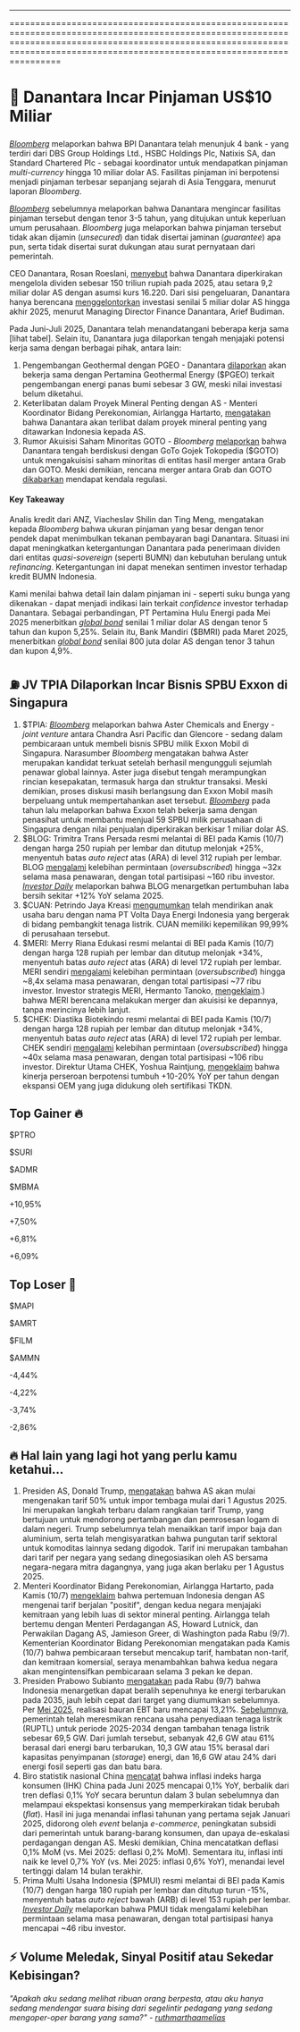 ---

==================================================================================================================================================================================================================================

# 💸 Danantara Incar Pinjaman US$10 Miliar

#####

#####

_[Bloomberg](https://emailer.stockbit.com/t/c/8176d74b-81e6-465a-84a4-bacdda7e2a1d/00000000-0000-4000-8000-000000000001)_ melaporkan bahwa BPI Danantara telah menunjuk 4 bank - yang terdiri dari DBS Group Holdings Ltd., HSBC Holdings Plc, Natixis SA, dan Standard Chartered Plc - sebagai koordinator untuk mendapatkan pinjaman _multi-currency_ hingga 10 miliar dolar AS. Fasilitas pinjaman ini berpotensi menjadi pinjaman terbesar sepanjang sejarah di Asia Tenggara, menurut laporan _Bloomberg_.

_[Bloomberg](https://www.bloomberg.com/news/articles/2025-06-30/danantara-seeks-up-to-10-billion-loan-southeast-asia-s-largest)_ sebelumnya melaporkan bahwa Danantara mengincar fasilitas pinjaman tersebut dengan tenor 3-5 tahun, yang ditujukan untuk keperluan umum perusahaan. _Bloomberg_ juga melaporkan bahwa pinjaman tersebut tidak akan dijamin (_unsecured_) dan tidak disertai jaminan (_guarantee_) apa pun, serta tidak disertai surat dukungan atau surat pernyataan dari pemerintah.

CEO Danantara, Rosan Roeslani, [menyebut](https://money.kompas.com/read/2025/06/14/121400026/dividen-kelolaan-danantara-naik-jadi-rp-150-triliun-mau-buat-investasi-di) bahwa Danantara diperkirakan mengelola dividen sebesar 150 triliun rupiah pada 2025, atau setara 9,2 miliar dolar AS dengan asumsi kurs 16.220. Dari sisi pengeluaran, Danantara hanya berencana [menggelontorkan](<https://snips.stockbit.com/snips-terbaru/-danantara-investasi-us5-miliar-pada-2025-rumor-suntikan-dana-untuk-giaa#:~:text=Managing%20Director%20Finance%20BPI%20Danantara%2C%20Arief%20Budiman%2C%20mengatakan%20pada%20Selasa%20(3/6)%20bahwa%20pihaknya%20akan%20menggelontorkan%20investasi%20senilai%205%20miliar%20dolar%20AS%20atau%20~81%20triliun%20rupiah%20hingga%20akhir%202025>) investasi senilai 5 miliar dolar AS hingga akhir 2025, menurut Managing Director Finance Danantara, Arief Budiman.

Pada Juni-Juli 2025, Danantara telah menandatangani beberapa kerja sama \[lihat tabel\]. Selain itu, Danantara juga dilaporkan tengah menjajaki potensi kerja sama dengan berbagai pihak, antara lain:

1.  Pengembangan Geothermal dengan PGEO - Danantara [dilaporkan](https://www.cnbcindonesia.com/market/20250624115305-17-643449/danantara-mau-investasi-ke-anak-usaha-pertamina--pgeo-) akan bekerja sama dengan Pertamina Geothermal Energy ($PGEO) terkait pengembangan energi panas bumi sebesar 3 GW, meski nilai investasi belum diketahui.
2.  Keterlibatan dalam Proyek Mineral Penting dengan AS - Menteri Koordinator Bidang Perekonomian, Airlangga Hartarto, [mengatakan](https://snips.stockbit.com/snips-terbaru/-bbri-5m25-laba-bersih-bank-only-15-yoy#:~:text=Menteri%20Koordinator%20Bidang,proyek%20yang%20ditawarkan.) bahwa Danantara akan terlibat dalam proyek mineral penting yang ditawarkan Indonesia kepada AS.
3.  Rumor Akuisisi Saham Minoritas GOTO - _Bloomberg_ [melaporkan](https://snips.stockbit.com/snips-terbaru/-penjualan-mobil-memburuk-pada-mei-2025#:~:text=%24GOTO%3A%20Grab,transaksi%20apa%20pun.) bahwa Danantara tengah berdiskusi dengan GoTo Gojek Tokopedia ($GOTO) untuk mengakuisisi saham minoritas di entitas hasil merger antara Grab dan GOTO. Meski demikian, rencana merger antara Grab dan GOTO [dikabarkan](https://snips.stockbit.com/snips-terbaru/cdia-anak-usaha-tpia-ipo-dengan-valuasi-rp2124-t#:~:text=%24GOTO%3A%20Rencana,pasar%20di%20Indonesia.) mendapat kendala regulasi.

#### Key Takeaway

Analis kredit dari ANZ, Viacheslav Shilin dan Ting Meng, mengatakan kepada _Bloomberg_ bahwa ukuran pinjaman yang besar dengan tenor pendek dapat menimbulkan tekanan pembayaran bagi Danantara. Situasi ini dapat meningkatkan ketergantungan Danantara pada penerimaan dividen dari entitas _quasi-sovereign_ (seperti BUMN) dan kebutuhan berulang untuk _refinancing_. Ketergantungan ini dapat menekan sentimen investor terhadap kredit BUMN Indonesia.

Kami menilai bahwa detail lain dalam pinjaman ini - seperti suku bunga yang dikenakan - dapat menjadi indikasi lain terkait _confidence_ investor terhadap Danantara. Sebagai perbandingan, PT Pertamina Hulu Energi pada Mei 2025 menerbitkan _[global bond](https://adv.kontan.co.id/news/phe-sukses-terbitkan-global-bond-senilai-usd-1-miliar)_ senilai 1 miliar dolar AS dengan tenor 5 tahun dan kupon 5,25%. Selain itu, Bank Mandiri ($BMRI) pada Maret 2025, menerbitkan _[global bond](https://www.bankmandiri.co.id/en/news-detail?primaryKey=432855221&backUrl=/search%3Fkeywords%3DShort%20term%20foreign%20exchange%20tradingWeChat%EF%BC%9Axjh1122xjh%26searchCategory%3D0)_ senilai 800 juta dolar AS dengan tenor 3 tahun dan kupon 4,9%.

## ⛽ JV TPIA Dilaporkan Incar Bisnis SPBU Exxon di Singapura

1.  $TPIA: _[Bloomberg](https://www.bloomberg.com/news/articles/2025-07-10/aster-chemicals-is-said-in-talks-to-buy-exxon-singapore-stations?srnd=homepage-africa)_ melaporkan bahwa Aster Chemicals and Energy - _joint venture_ antara Chandra Asri Pacific dan Glencore - sedang dalam pembicaraan untuk membeli bisnis SPBU milik Exxon Mobil di Singapura. Narasumber _Bloomberg_ mengatakan bahwa Aster merupakan kandidat terkuat setelah berhasil mengungguli sejumlah penawar global lainnya. Aster juga disebut tengah merampungkan rincian kesepakatan, termasuk harga dan struktur transaksi. Meski demikian, proses diskusi masih berlangsung dan Exxon Mobil masih berpeluang untuk mempertahankan aset tersebut. _[Bloomberg](https://www.bloomberg.com/news/articles/2024-12-03/exxon-is-said-to-weigh-sale-of-1-billion-singapore-gas-stations)_ pada tahun lalu melaporkan bahwa Exxon telah bekerja sama dengan penasihat untuk membantu menjual 59 SPBU milik perusahaan di Singapura dengan nilai penjualan diperkirakan berkisar 1 miliar dolar AS.
2.  $BLOG: Trimitra Trans Persada resmi melantai di BEI pada Kamis (10/7) dengan harga 250 rupiah per lembar dan ditutup melonjak +25%, menyentuh batas _auto reject_ atas (ARA) di level 312 rupiah per lembar. BLOG [mengalami](https://money.kompas.com/read/2025/07/10/055228226/juragan-alfamart-djoko-susanto-bawa-trimitra-trans-persada-blog-melantai-di) kelebihan permintaan (_oversubscribed_) hingga ~32x selama masa penawaran, dengan total partisipasi ~160 ribu investor. _[Investor Daily](https://investor.id/market/402932/emiten-baru-omzetnya-triliunan)_ melaporkan bahwa BLOG menargetkan pertumbuhan laba bersih sekitar +12% YoY selama 2025.
3.  $CUAN: Petrindo Jaya Kreasi [mengumumkan](https://www.idx.co.id/StaticData/NewsAndAnnouncement/ANNOUNCEMENTSTOCK/From_EREP/202507/31e2ad0cd2_9339b3a69b.pdf) telah mendirikan anak usaha baru dengan nama PT Volta Daya Energi Indonesia yang bergerak di bidang pembangkit tenaga listrik. CUAN memiliki kepemilikan 99,99% di perusahaan tersebut.
4.  $MERI: Merry Riana Edukasi resmi melantai di BEI pada Kamis (10/7) dengan harga 128 rupiah per lembar dan ditutup melonjak +34%, menyentuh batas _auto reject_ atas (ARA) di level 172 rupiah per lembar. MERI sendiri [mengalami](https://money.kompas.com/read/2025/07/10/094026626/resmi-melantai-di-bei-saham-meri-dan-blog-langsung-ara?page=2) kelebihan permintaan (_oversubscribed_) hingga ~8,4x selama masa penawaran, dengan total partisipasi ~77 ribu investor. Investor strategis MERI, Hermanto Tanoko, [mengeklaim](https://market.bisnis.com/read/20250710/192/1892185/crazy-rich-hermanto-tanoko-ungkap-meri-siap-jajal-merger-dan-akuisisi-usai-ipo#:~:text=%22%5BProspek%20bisnis%5D%20pasti,10/7/2025).) bahwa MERI berencana melakukan merger dan akuisisi ke depannya, tanpa merincinya lebih lanjut.
5.  $CHEK: Diastika Biotekindo resmi melantai di BEI pada Kamis (10/7) dengan harga 128 rupiah per lembar dan ditutup melonjak +34%, menyentuh batas _auto reject_ atas (ARA) di level 172 rupiah per lembar. CHEK sendiri [mengalami](https://www.bloombergtechnoz.com/detail-news/76769/sepi-peminat-saham-pmui-ambruk-sesaat-usai-listing/2#:~:text=Saham%20CHEK%20diburu%20oleh%20lebih%20dari%20106.205%20investor.%C2%A0) kelebihan permintaan (_oversubscribed_) hingga ~40x selama masa penawaran, dengan total partisipasi ~106 ribu investor. Direktur Utama CHEK, Yoshua Raintjung, [mengeklaim](https://money.kompas.com/read/2025/07/10/113000226/diantika-biotekindo-chek-resmi-listing-di-bursa-saham-langsung-naik-3438) bahwa kinerja perseroan berpotensi tumbuh +10-20% YoY per tahun dengan ekspansi OEM yang juga didukung oleh sertifikasi TKDN.

## Top Gainer 🔥

$PTRO

$SURI

$ADMR

$MBMA

+10,95%

+7,50%

+6,81%

+6,09%

## Top Loser 🤕

$MAPI

$AMRT

$FILM

$AMMN

\-4,44%

\-4,22%

\-3,74%

\-2,86%

## 🔥 Hal lain yang lagi hot yang perlu kamu ketahui...

1.  Presiden AS, Donald Trump, [mengatakan](https://www.bloomberg.com/news/articles/2025-07-10/trump-says-50-tariff-on-copper-imports-to-take-effect-august-1?srnd=homepage-asia) bahwa AS akan mulai mengenakan tarif 50% untuk impor tembaga mulai dari 1 Agustus 2025. Ini merupakan langkah terbaru dalam rangkaian tarif Trump, yang bertujuan untuk mendorong pertambangan dan pemrosesan logam di dalam negeri. Trump sebelumnya telah menaikkan tarif impor baja dan aluminium, serta telah mengisyaratkan bahwa pungutan tarif sektoral untuk komoditas lainnya sedang digodok. Tarif ini merupakan tambahan dari tarif per negara yang sedang dinegosiasikan oleh AS bersama negara-negara mitra dagangnya, yang juga akan berlaku per 1 Agustus 2025.
2.  Menteri Koordinator Bidang Perekonomian, Airlangga Hartarto, pada Kamis (10/7) [mengeklaim](https://www.reuters.com/world/asia-pacific/indonesia-us-eye-wider-critical-minerals-partnership-after-positive-meeting-top-2025-07-10/) bahwa pertemuan Indonesia dengan AS mengenai tarif berjalan "positif", dengan kedua negara menjajaki kemitraan yang lebih luas di sektor mineral penting. Airlangga telah bertemu dengan Menteri Perdagangan AS, Howard Lutnick, dan Perwakilan Dagang AS, Jamieson Greer, di Washington pada Rabu (9/7). Kementerian Koordinator Bidang Perekonomian mengatakan pada Kamis (10/7) bahwa pembicaraan tersebut mencakup tarif, hambatan non-tarif, dan kemitraan komersial, seraya menambahkan bahwa kedua negara akan mengintensifkan pembicaraan selama 3 pekan ke depan.
3.  Presiden Prabowo Subianto [mengatakan](https://www.bloomberg.com/news/articles/2025-07-10/prabowo-says-indonesia-can-hit-100-renewable-energy-by-2035) pada Rabu (9/7) bahwa Indonesia menargetkan dapat beralih sepenuhnya ke energi terbarukan pada 2035, jauh lebih cepat dari target yang diumumkan sebelumnya. Per [Mei 2025](https://www.bloombergtechnoz.com/detail-news/76783/prabowo-mau-bauran-ebt-100-per-2035-faktanya-target-kerap-gagal#:~:text=Hingga%20Mei%20tahun%20ini%2C%20realisasi%20bauran%20EBT%20baru%2013%2C21%25.), realisasi bauran EBT baru mencapai 13,21%. [Sebelumnya](https://snips.stockbit.com/snips-terbaru/-pemerintah-siapkan-stimulus-ekonomi-jilid-2#:~:text=Menteri%20ESDM%2C%20Bahlil,sebesar%200%2C5%20GW.), pemerintah telah meresmikan rencana usaha penyediaan tenaga listrik (RUPTL) untuk periode 2025-2034 dengan tambahan tenaga listrik sebesar 69,5 GW. Dari jumlah tersebut, sebanyak 42,6 GW atau 61% berasal dari energi baru terbarukan, 10,3 GW atau 15% berasal dari kapasitas penyimpanan (_storage_) energi, dan 16,6 GW atau 24% dari energi fosil seperti gas dan batu bara.
4.  Biro statistik nasional China [mencatat](https://www.stats.gov.cn/sj/zxfbhjd/202507/t20250709_1960370.html) bahwa inflasi indeks harga konsumen (IHK) China pada Juni 2025 mencapai 0,1% YoY, berbalik dari tren deflasi 0,1% YoY secara beruntun dalam 3 bulan sebelumnya dan melampaui ekspektasi konsensus yang memperkirakan tidak berubah (_flat_). Hasil ini juga menandai inflasi tahunan yang pertama sejak Januari 2025, didorong oleh _event_ belanja _e-commerce_, peningkatan subsidi dari pemerintah untuk barang-barang konsumen, dan upaya de-eskalasi perdagangan dengan AS. Meski demikian, China mencatatkan deflasi 0,1% MoM (vs. Mei 2025: deflasi 0,2% MoM). Sementara itu, inflasi inti naik ke level 0,7% YoY (vs. Mei 2025: inflasi 0,6% YoY), menandai level tertinggi dalam 14 bulan terakhir.
5.  Prima Multi Usaha Indonesia ($PMUI) resmi melantai di BEI pada Kamis (10/7) dengan harga 180 rupiah per lembar dan ditutup turun -15%, menyentuh batas _auto reject_ bawah (ARB) di level 153 rupiah per lembar. _[Investor Daily](https://investor.id/market/402895/nasib-investor-pmui)_ melaporkan bahwa PMUI tidak mengalami kelebihan permintaan selama masa penawaran, dengan total partisipasi hanya mencapai ~46 ribu investor.

## ⚡️ Volume Meledak, Sinyal Positif atau Sekedar Kebisingan?

###### _"Apakah aku sedang melihat ribuan orang berpesta, atau aku hanya sedang mendengar suara bising dari segelintir pedagang yang sedang mengoper-oper barang yang sama?" -_ _[ruthmarthaamelias](https://stockbit.com/ruthmarthaamelias?source=0)_

#####
